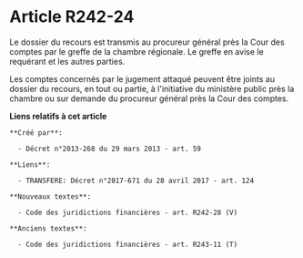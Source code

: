 # Article R242-24

Le dossier du recours est transmis au procureur général près la Cour des comptes par le greffe de la chambre régionale. Le
greffe en avise le requérant et les autres parties.

Les comptes concernés par le jugement attaqué peuvent être joints au dossier du recours, en tout ou partie, à l'initiative du
ministère public près la chambre ou sur demande du procureur général près la Cour des comptes.

**Liens relatifs à cet article**

	**Créé par**:

	  - Décret n°2013-268 du 29 mars 2013 - art. 59

	**Liens**:

	  - TRANSFERE: Décret n°2017-671 du 28 avril 2017 - art. 124

	**Nouveaux textes**:

	  - Code des juridictions financières - art. R242-28 (V)

	**Anciens textes**:

	  - Code des juridictions financières - art. R243-11 (T)

